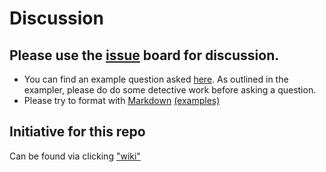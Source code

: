 # Discussion
## Please use the [issue](https://github.com/compbio-2017/Discussion/issues) board for discussion.
- You can find an example question asked [here](https://github.com/compbio-2017/Discussion/issues/1). As outlined in the exampler, please do do some detective work before asking a question.
- Please try to format with [Markdown](https://github.com/adam-p/markdown-here/wiki/Markdown-Cheatsheet) [(examples)](http://www.unexpected-vortices.com/sw/rippledoc/quick-markdown-example.html)
## Initiative for this repo
Can be found via clicking ["wiki"](https://github.com/compbio-2017/Discussion/wiki/Initiative-Nov07)
